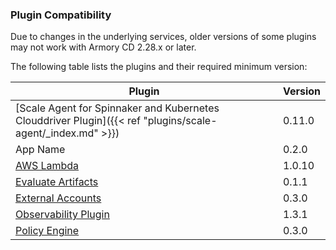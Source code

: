 ### Plugin Compatibility

Due to changes in the underlying services, older versions of some plugins may not work with Armory CD 2.28.x or later.

The following table lists the plugins and their required minimum version:

| Plugin                                                                                                                        | Version |
|-------------------------------------------------------------------------------------------------------------------------------|---------|
| [Scale Agent for Spinnaker and Kubernetes Clouddriver Plugin]({{< ref "plugins/scale-agent/_index.md" >}})                    | 0.11.0  |
| App Name                                                                                                                      | 0.2.0   |
| [AWS Lambda](https://github.com/spinnaker-plugins/aws-lambda-deployment-plugin-spinnaker/releases)                            | 1.0.10  |
| [Evaluate Artifacts](https://github.com/armory-plugins/evaluate-artifacts-releases/releases)                                  | 0.1.1   |
| [External Accounts](https://github.com/armory-plugins/external-accounts/releases)                                             | 0.3.0   |
| [Observability Plugin](https://github.com/armory-plugins/armory-observability-plugin/releases)                                | 1.3.1   |
| [Policy Engine](https://github.com/armory-plugins/policy-engine-releases/releases)                                            | 0.3.0   |
